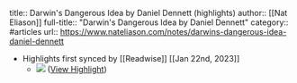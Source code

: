 title:: Darwin's Dangerous Idea by Daniel Dennett (highlights)
author:: [[Nat Eliason]]
full-title:: "Darwin's Dangerous Idea by Daniel Dennett"
category:: #articles
url:: https://www.nateliason.com/notes/darwins-dangerous-idea-daniel-dennett

- Highlights first synced by [[Readwise]] [[Jan 22nd, 2023]]
	- ![](https://uploads-ssl.webflow.com/5ad143610f7efd77b6f188f3/5b3320b607a71d34dbe7a1bb_darwins-dangerous-idea-by-daniel-dennett.jpg) ([View Highlight](https://read.readwise.io/read/01gqchaypz7tpwt1xvbrtzp566))